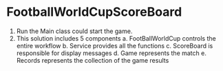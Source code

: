 # FootballWorldCupScoreBoard


1. Run the Main class could start the game.
2. This solution includes 5 components
	a. FootBallWorldCup controls the entire workflow
	b. Service provides all the functions
	c. ScoreBoard is responsible for display messages
	d. Game represents the match
	e. Records represents the collection of the game results